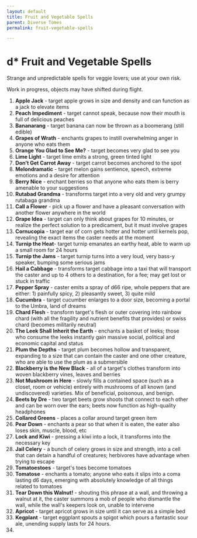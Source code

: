 ```yaml
---
layout: default
title: Fruit and Vegetable Spells
parent: Diverse Tomes
permalink: fruit-vegetable-spells

---
```


# d* Fruit and Vegetable Spells

Strange and unpredictable spells for veggie lovers; use at your own risk.

Work in progress, objects may have shifted during flight.

1. **Apple Jack** - target apple grows in size and density and can function as a jack to elevate items
2. **Peach Impediment** - target cannot speak, because now their mouth is full of delicious peaches
3. **Bananarang** - target banana can now be thrown as a boomerang (still edible)
4. **Grapes of Wrath** - enchants grapes to instill overwhelming anger in anyone who eats them
5. **Orange You Glad to See Me?** - target becomes very glad to see you
6. **Lime Light** - target lime emits a strong, green tinted light
7. **Don’t Get Carrot Away** - target carrot becomes anchored to the spot
8. **Melondramatic** - target melon gains sentience, speech, extreme emotions and a desire for attention
9. **Berry Nice** - enchant berries so that anyone who eats them is berry amenable to your suggestions
10. **Rutabad Grandma** - transforms target into a very old and very grumpy rutabaga grandma
11. **Call a Flower** - pick up a flower and have a pleasant conversation with another flower anywhere in the world 
12. **Grape Idea** - target can only think about grapes for 10 minutes, or realize the perfect solution to a predicament, but it must involve grapes
13. **Cornucopia** - target ear of corn gets hotter and hotter until kernels pop, revealing the exact items the caster needs at the moment
14. **Turnip the Heat**- target turnip emanates an earthy heat, able to warm up a small room for 24 hours
15. **Turnip the Jams** - target turnip turns into a very loud, very bass-y speaker, bumping some serious jams
16. **Hail a Cabbage** - transforms target cabbage into a taxi that will transport the caster and up to 4 others to a destination, for a fee; may get lost or stuck in traffic
17. **Pepper Spray** - caster emits a spray of d66 ripe, whole peppers that are either: 1) painfully spicy, 2) pleasantly sweet, 3) quite mild 
18. **Cucumbra** - target cucumber enlarges to a door size, becoming a portal to the Umbra, land of dreams
19.  **Chard Flesh** - transform target's flesh or outer covering into rainbow chard (with all the fragility and nutrient benefits that provides) or swiss chard (becomes militarily neutral)
19.  **The Leek Shall Inherit the Earth** - enchants a basket of leeks; those who consume the leeks instantly gain massive social, political and economic capital and status
19.  **Plum the Depths** - target plum becomes hollow and transparent, expanding to a size that can contain the caster and one other creature, who are able to use the plum as a submersible 
19.  **Blackberry is the New Black** - all of a target's clothes transform into woven blackberry vines, leaves and berries
19.  **Not Mushroom in Here** - slowly fills a contained space (such as a closet, room or vehicle) entirely with mushrooms of all known (and undiscovered) varieties. Mix of beneficial, poisonous, and benign.
19.  **Beets by Dre** - two target beets grow shoots that connect to each other and can be worn over the ears; beets now function as high-quality headphones
19.  **Collared Greens** - places a collar around target green item
19.  **Pear Down** - enchants a pear so that when it is eaten, the eater also loses skin, muscle, blood, etc
19.  **Lock and Kiwi** - pressing a kiwi into a lock, it transforms into the necessary key
19.  **Jail Celery** - a bunch of celery grows in size and strength, into a cell that can detain a handful of creatures; herbivores have advantage when trying to escape
19.  **Tomatoestoes** - target's toes become tomatoes
19.  **Tomatose** - enchants a tomato; anyone who eats it slips into a coma lasting d6 days, emerging with absolutely knowledge of all things related to tomatoes
19.  **Tear Down this Walnut!** - shouting this phrase at a wall, and throwing a walnut at it, the caster summons a mob of people who dismantle the wall, while the wall's keepers look on, unable to intervene
19.  **Apricot** - target apricot grows in size until it can serve as a simple bed
19.  **Kegplant** - target eggplant spouts a spigot which pours a fantastic sour ale, unending supply lasts for 24 hours.
19.  